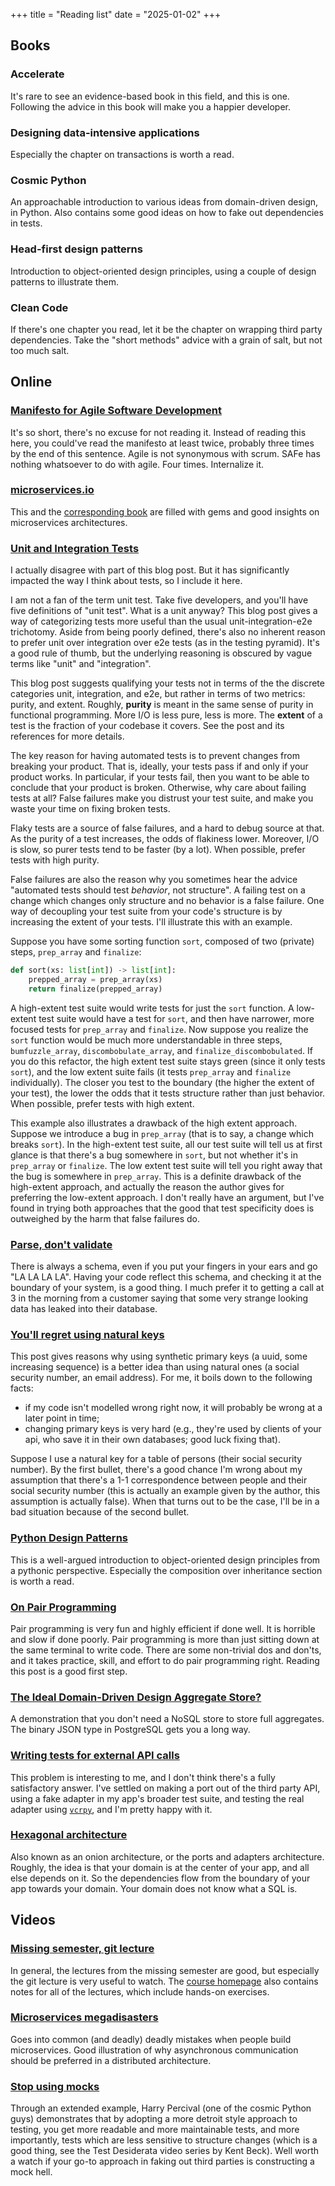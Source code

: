 +++
title = "Reading list"
date = "2025-01-02"
+++

## Books

### Accelerate
It's rare to see an evidence-based book in this field, and this is one. Following the advice in this book will make you a happier developer.

### Designing data-intensive applications
Especially the chapter on transactions is worth a read.

### Cosmic Python
An approachable introduction to various ideas from domain-driven design, in Python. Also contains some good ideas on how to fake out dependencies in tests.

### Head-first design patterns
Introduction to object-oriented design principles, using a couple of design patterns to illustrate them.

### Clean Code
If there's one chapter you read, let it be the chapter on wrapping third party dependencies. Take the "short methods" advice with a grain of salt, but not too much salt.

## Online

### [Manifesto for Agile Software Development](https://agilemanifesto.org/)
It's so short, there's no excuse for not reading it. Instead of reading this here, you could've read the manifesto at least twice, probably three times by the end of this sentence. Agile is not synonymous with scrum. SAFe has nothing whatsoever to do with agile. Four times. Internalize it.

### [microservices.io](https://microservices.io/)
This and the [corresponding book](https://microservices.io/book) are filled with gems and good insights on microservices architectures.

### [Unit and Integration Tests](https://matklad.github.io/2022/07/04/unit-and-integration-tests.html)
I actually disagree with part of this blog post. But it has significantly impacted the way I think about tests, so I include it here.

I am not a fan of the term unit test. Take five developers, and you'll have five definitions of "unit test". What is a unit anyway? This blog post gives a way of categorizing tests more useful than the usual unit-integration-e2e trichotomy. Aside from being poorly defined, there's also no inherent reason to prefer unit over integration over e2e tests (as in the testing pyramid). It's a good rule of thumb, but the underlying reasoning is obscured by vague terms like "unit" and "integration".

This blog post suggests qualifying your tests not in terms of the the discrete categories unit, integration, and e2e, but rather in terms of two metrics: purity, and extent. Roughly, __purity__ is meant in the same sense of purity in functional programming. More I/O is less pure, less is more. The __extent__ of a test is the fraction of your codebase it covers. See the post and its references for more details.

The key reason for having automated tests is to prevent changes from breaking your product. That is, ideally, your tests pass if and only if your product works. In particular, if your tests fail, then you want to be able to conclude that your product is broken. Otherwise, why care about failing tests at all? False failures make you distrust your test suite, and make you waste your time on fixing broken tests.

Flaky tests are a source of false failures, and a hard to debug source at that. As the purity of a test increases, the odds of flakiness lower. Moreover, I/O is slow, so purer tests tend to be faster (by a lot). When possible, prefer tests with high purity.

False failures are also the reason why you sometimes hear the advice "automated tests should test _behavior_, not structure". A failing test on a change which changes only structure and no behavior is a false failure. One way of decoupling your test suite from your code's structure is by increasing the extent of your tests. I'll illustrate this with an example.

Suppose you have some sorting function `sort`, composed of two (private) steps, `prep_array` and `finalize`:
```python
def sort(xs: list[int]) -> list[int]:
    prepped_array = prep_array(xs)
    return finalize(prepped_array)
```
A high-extent test suite would write tests for just the `sort` function. A low-extent test suite would have a test for `sort`, and then have narrower, more focused tests for `prep_array` and `finalize`. Now suppose you realize the `sort` function would be much more understandable in three steps, `bumfuzzle_array`, `discombobulate_array`, and `finalize_discombobulated`. If you do this refactor, the high extent test suite stays green (since it only tests `sort`), and the low extent suite fails (it tests `prep_array` and `finalize` individually). The closer you test to the boundary (the higher the extent of your test), the lower the odds that it tests structure rather than just behavior. When possible, prefer tests with high extent.

This example also illustrates a drawback of the high extent approach. Suppose we introduce a bug in `prep_array` (that is to say, a change which breaks `sort`). In the high-extent test suite, all our test suite will tell us at first glance is that there's a bug somewhere in `sort`, but not whether it's in `prep_array` or `finalize`. The low extent test suite will tell you right away that the bug is somewhere in `prep_array`. This is a definite drawback of the high-extent approach, and actually the reason the author gives for preferring the low-extent approach. I don't really have an argument, but I've found in trying both approaches that the good that test specificity does is outweighed by the harm that false failures do.

### [Parse, don't validate](https://lexi-lambda.github.io/blog/2019/11/05/parse-don-t-validate/)
There is always a schema, even if you put your fingers in your ears and go "LA LA LA LA". Having your code reflect this schema, and checking it at the boundary of your system, is a good thing. I much prefer it to getting a call at 3 in the morning from a customer saying that some very strange looking data has leaked into their database.

### [You'll regret using natural keys](https://blog.ploeh.dk/2024/06/03/youll-regret-using-natural-keys/)
This post gives reasons why using synthetic primary keys (a uuid, some increasing sequence) is a better idea than using natural ones (a social security number, an email address). For me, it boils down to the following facts:
- if my code isn't modelled wrong right now, it will probably be wrong at a later point in time;
- changing primary keys is very hard (e.g., they're used by clients of your api, who save it in their own databases; good luck fixing that).

Suppose I use a natural key for a table of persons (their social security number). By the first bullet, there's a good chance I'm wrong about my assumption that there's a 1-1 correspondence between people and their social security number (this is actually an example given by the author, this assumption is actually false). When that turns out to be the case, I'll be in a bad situation because of the second bullet.

### [Python Design Patterns](https://python-patterns.guide)
This is a well-argued introduction to object-oriented design principles from a pythonic perspective. Especially the composition over inheritance section is worth a read.

### [On Pair Programming](https://martinfowler.com/articles/on-pair-programming.html)
Pair programming is very fun and highly efficient if done well. It is horrible and slow if done poorly. Pair programming is more than just sitting down at the same terminal to write code. There are some non-trivial dos and don'ts, and it takes practice, skill, and effort to do pair programming right. Reading this post is a good first step.

### [The Ideal Domain-Driven Design Aggregate Store?](https://kalele.io/the-ideal-domain-driven-design-aggregate-store/)

A demonstration that you don't need a NoSQL store to store full aggregates. The binary JSON type in PostgreSQL gets you a long way.

### [Writing tests for external API calls](https://www.cosmicpython.com/blog/2020-01-25-testing_external_api_calls.html)
This problem is interesting to me, and I don't think there's a fully satisfactory answer. I've settled on making a port out of the third party API, using a fake adapter in my app's broader test suite, and testing the real adapter using [`vcrpy`](https://vcrpy.readthedocs.io/en/latest/), and I'm pretty happy with it.

### [Hexagonal architecture](https://alistair.cockburn.us/hexagonal-architecture/)
Also known as an onion architecture, or the ports and adapters architecture. Roughly, the idea is that your domain is at the center of your app, and all else depends on it. So the dependencies flow from the boundary of your app towards your domain. Your domain does not know what a SQL is.

## Videos
### [Missing semester, git lecture](https://youtu.be/2sjqTHE0zok?si=NHen99qWwpVuZ-lP)
In general, the lectures from the missing semester are good, but especially the git lecture is very useful to watch. The [course homepage](https://missing.csail.mit.edu/) also contains notes for all of the lectures, which include hands-on exercises.

### [Microservices megadisasters](https://www.youtube.com/watch?v=gfh-VCTwMw8)
Goes into common (and deadly) deadly mistakes when people build microservices. Good illustration of why asynchronous communication should be preferred in a distributed architecture.

### [Stop using mocks](https://www.youtube.com/watch?v=rk-f3B-eMkI)
Through an extended example, Harry Percival (one of the cosmic Python guys) demonstrates that by adopting a more detroit style approach to testing, you get more readable and more maintainable tests, and more importantly, tests which are less sensitive to structure changes (which is a good thing, see the Test Desiderata video series by Kent Beck). Well worth a watch if your go-to approach in faking out third parties is constructing a mock hell.
